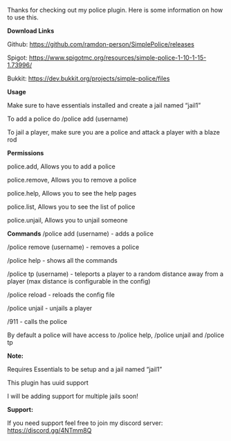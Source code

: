 Thanks for checking out my police plugin.
Here is some information on how to use this.

**Download Links**

Github: https://github.com/ramdon-person/SimplePolice/releases

Spigot: https://www.spigotmc.org/resources/simple-police-1-10-1-15-1.73996/

Bukkit: https://dev.bukkit.org/projects/simple-police/files

**Usage**

Make sure to have essentials installed and create a jail named “jail1”

To add a police do /police add (username)

To jail a player, make sure you are a police and attack a player with a blaze rod


**Permissions**

police.add, Allows you to add a police

police.remove, Allows you to remove a police

police.help, Allows you to see the help pages

police.list, Allows you to see the list of police

police.unjail, Allows you to unjail someone


**Commands**
/police add (username) - adds a police

/police remove (username) - removes a police

/police help - shows all the commands

/police tp (username) - teleports a player to a random distance away from a player (max distance is configurable in the config)

/police reload - reloads the config file

/police unjail - unjails a player

/911 - calls the police

By default a police will have access to /police help, /police unjail and /police tp


**Note:**

Requires Essentials to be setup and a jail named “jail1”

This plugin has uuid support

I will be adding support for multiple jails soon!

**Support:**

If you need support feel free to join my discord server: https://discord.gg/4NTmm8Q
